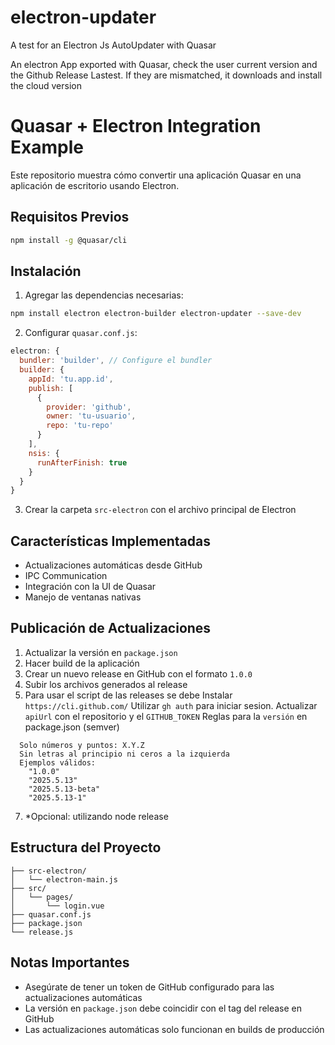 # electron-updater
A test for an Electron Js AutoUpdater with Quasar

An electron App exported with Quasar, check the user current version and the Github Release Lastest. If they are mismatched, it downloads and install the cloud version

# Quasar + Electron Integration Example

Este repositorio muestra cómo convertir una aplicación Quasar en una aplicación de escritorio usando Electron.

## Requisitos Previos

```bash
npm install -g @quasar/cli
```

## Instalación

1. Agregar las dependencias necesarias:

```bash
npm install electron electron-builder electron-updater --save-dev
```

2. Configurar `quasar.conf.js`:

```js
electron: {
  bundler: 'builder', // Configure el bundler
  builder: {
    appId: 'tu.app.id',
    publish: [
      {
        provider: 'github',
        owner: 'tu-usuario',
        repo: 'tu-repo'
      }
    ],
    nsis: {
      runAfterFinish: true
    }
  }
}
```

3. Crear la carpeta `src-electron` con el archivo principal de Electron

## Características Implementadas

- Actualizaciones automáticas desde GitHub
- IPC Communication
- Integración con la UI de Quasar
- Manejo de ventanas nativas

## Publicación de Actualizaciones

1. Actualizar la versión en `package.json`
2. Hacer build de la aplicación
3. Crear un nuevo release en GitHub con el formato `1.0.0`
4. Subir los archivos generados al release
5. Para usar el script de las releases se debe
  Instalar `https://cli.github.com/`
   Utilizar `gh auth` para iniciar sesion.
   Actualizar `apiUrl` con el repositorio y el `GITHUB_TOKEN`
  Reglas para la `versión` en package.json (semver)
```
  Solo números y puntos: X.Y.Z
  Sin letras al principio ni ceros a la izquierda
  Ejemplos válidos:
    "1.0.0"
    "2025.5.13"
    "2025.5.13-beta"
    "2025.5.13-1"
```
7. *Opcional: utilizando node release

## Estructura del Proyecto

```
├── src-electron/
│   └── electron-main.js
├── src/
│   └── pages/
│       └── login.vue
├── quasar.conf.js
├── package.json
└── release.js

```

## Notas Importantes

- Asegúrate de tener un token de GitHub configurado para las actualizaciones automáticas
- La versión en `package.json` debe coincidir con el tag del release en GitHub
- Las actualizaciones automáticas solo funcionan en builds de producción
